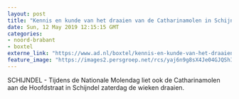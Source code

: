 ```yaml
---
layout: post
title: "Kennis en kunde van het draaien van de Catharinamolen in Schijndel overbrengen"
date: Sun, 12 May 2019 12:15:15 GMT
categories: 
- noord-brabant 
- boxtel 
externe_link: "https://www.ad.nl/boxtel/kennis-en-kunde-van-het-draaien-van-de-catharinamolen-in-schijndel-overbrengen~a8a89929/"
feature_image: "https://images2.persgroep.net/rcs/yaj6n9g8sX4Je04GJQShIsk_lIo/diocontent/147983426/_fitwidth/400/?appId=21791a8992982cd8da851550a453bd7f&quality=0.7"
---
```


SCHIJNDEL - Tijdens de Nationale Molendag liet ook de Catharinamolen aan de Hoofdstraat in Schijndel zaterdag de wieken draaien.
